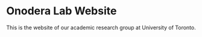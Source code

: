 # Onodera Lab Website

This is the website of our academic research group at University of Toronto.



